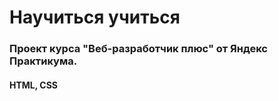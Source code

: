 <h1>Научиться учиться</h1>
<h3>Проект курса "Веб-разработчик плюс" от Яндекс Практикума.</h3>
<h4>HTML, CSS</h4>
